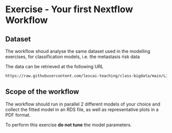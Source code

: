 #  Exercise - Your first Nextflow Workflow

## Dataset

The workflow shoud analyse the same dataset used in the modelling exercises, for classification models, i.e. the metastasis risk data

The data can be retrieved at the following URL

```bash
https://raw.githubusercontent.com/lescai-teaching/class-bigdata/main/L30_nextflow_your-workflow/L30_dataset_metastasis_risk.tsv
```

## Scope of the workflow

The workflow should run in parallel 2 different models of your choice and collect the fitted model in an RDS file, as well as representative plots in a PDF format.

To perform this exercise **do not tune** the model parameters.
